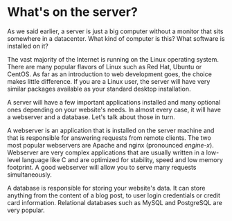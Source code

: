 What's on the server?
=====================

As we said earlier, a server is just a big computer without a monitor that sits
somewhere in a datacenter.  What kind of computer is this?  What software is
installed on it?

The vast majority of the Internet is running on the Linux operating system.
There are many popular flavors of Linux such as Red Hat, Ubuntu or CentOS.  As
far as an introduction to web development goes, the choice makes little
difference.  If you are a Linux user, the server will have very similar
packages available as your standard desktop installation.

A server will have a few important applications installed and many optional
ones depending on your website's needs.  In almost every case, it will have a
webserver and a database.  Let's talk about those in turn.

A webserver is an application that is installed on the server machine and that
is responsible for answering requests from remote clients.  The two most
popular webservers are Apache and nginx (pronounced *engine-x*).  Webserver are
very complex applications that are usually written in a low-level language like
C and are optimized for stability, speed and low memory footprint.  A good
webserver will allow you to serve many requests simultaneously. 

A database is responsible for storing your website's data.  It can store
anything from the content of a blog post, to user login credentials or credit
card information.  Relational databases such as MySQL and PostgreSQL are very
popular.
